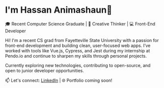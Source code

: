 <h1>I'm Hassan Animashaun👋</h1>
🎓 Recent Computer Science Graduate | 🧠 Creative Thinker | 💻 Front-End Developer

Hi! I'm a recent CS grad from Fayetteville State University with a passion for front-end development and building clean, user-focused web apps. I’ve worked with tools like Vue.js, Cypress, and Jest during my internship at Pendo.io and continue to sharpen my skills through personal projects.

Currently exploring new technologies, contributing to open-source, and open to junior developer opportunities.

📫 Let's connect: [LinkedIn](https://www.linkedin.com/in/hassan-animashaun-29bbb5262/) | 🌐 Portfolio coming soon!
